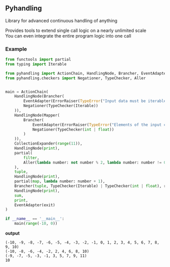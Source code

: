 ## Pyhandling
Library for advanced continuous handling of anything

Provides tools to extend single call logic on a nearly unlimited scale</br>
You can even integrate the entire program logic into one call

### Example
```python
from functools import partial
from typing import Iterable

from pyhandling import ActionChain, HandlingNode, Brancher, EventAdapter, ErrorRaiser, CollectionExpander, Mapper, return_
from pyhandling.checkers import Negationer, TypeChecker, Aller


main = ActionChain(
    HandlingNode(Brancher(
        EventAdapter(ErrorRaiser(TypeError("Input data must be iterable collection."))),
        Negationer(TypeChecker(Iterable))
    )),
    HandlingNode(Mapper(
        Brancher(
            EventAdapter(ErrorRaiser(TypeError("Elements of the input collection must be numbers."))),
            Negationer(TypeChecker(int | float))
        )
    )),
    CollectionExpander(range(11)),
    HandlingNode(print),
    partial(
        filter,
        Aller(lambda number: not number % 2, lambda number: number != 0)
    ),
    tuple,
    HandlingNode(print),
    partial(map, lambda number: number + 1),
    Brancher(tuple, TypeChecker(Iterable) | TypeChecker(int | float), return_),
    HandlingNode(print),
    sum,
    print,
    EventAdapter(exit)
)

if __name__ == '__main__':
    main(range(-10, 0))
```

**output**
```
(-10, -9, -8, -7, -6, -5, -4, -3, -2, -1, 0, 1, 2, 3, 4, 5, 6, 7, 8, 9, 10)
(-10, -8, -6, -4, -2, 2, 4, 6, 8, 10)
(-9, -7, -5, -3, -1, 3, 5, 7, 9, 11)
10
```